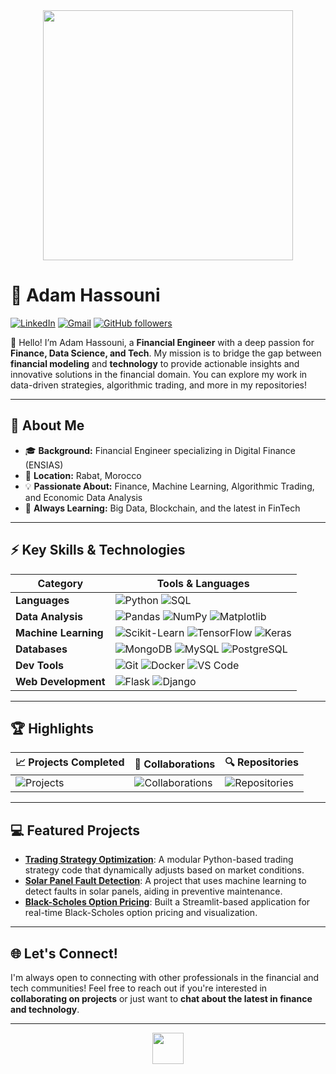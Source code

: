 <div align="center">
  <img src="https://media.giphy.com/media/mKhyedST7iVZPeC3yd/giphy.gif?cid=790b7611ykio1x4t93bscnxbryakrv6z06wdlwa84i0bbkib&ep=v1_gifs_search&rid=giphy.gif&ct=g" width="400" height="400" />
</div>


# 💼 Adam Hassouni
[![LinkedIn](https://img.shields.io/badge/LinkedIn-Connect-blue?style=social&logo=linkedin)](https://www.linkedin.com/in/adam-hassouni) 
[![Gmail](https://img.shields.io/badge/Gmail-Contact-red?style=social&logo=gmail)](mailto:adamhassouni111@gmail.com)
[![GitHub followers](https://img.shields.io/github/followers/AdamHassouni?label=Follow&style=social)](https://github.com/AdamHassouni)

👋 Hello! I’m Adam Hassouni, a **Financial Engineer** with a deep passion for **Finance, Data Science, and Tech**. My mission is to bridge the gap between **financial modeling** and **technology** to provide actionable insights and innovative solutions in the financial domain. You can explore my work in data-driven strategies, algorithmic trading, and more in my repositories!

---

## 🌟 About Me
- 🎓 **Background:** Financial Engineer specializing in Digital Finance (ENSIAS)
- 📍 **Location:** Rabat, Morocco
- 💡 **Passionate About:** Finance, Machine Learning, Algorithmic Trading, and Economic Data Analysis
- 🌱 **Always Learning:** Big Data, Blockchain, and the latest in FinTech

---

## ⚡ Key Skills & Technologies
| Category               | Tools & Languages                               |
|------------------------|-------------------------------------------------|
| **Languages**          | ![Python](https://img.shields.io/badge/-Python-blue?style=flat) ![SQL](https://img.shields.io/badge/-SQL-blue?style=flat) |
| **Data Analysis**      | ![Pandas](https://img.shields.io/badge/-Pandas-yellow?style=flat) ![NumPy](https://img.shields.io/badge/-NumPy-yellow?style=flat) ![Matplotlib](https://img.shields.io/badge/-Matplotlib-yellow?style=flat) |
| **Machine Learning**   | ![Scikit-Learn](https://img.shields.io/badge/-Scikit--Learn-green?style=flat) ![TensorFlow](https://img.shields.io/badge/-TensorFlow-green?style=flat) ![Keras](https://img.shields.io/badge/-Keras-green?style=flat) |
| **Databases**          | ![MongoDB](https://img.shields.io/badge/-MongoDB-lightgreen?style=flat) ![MySQL](https://img.shields.io/badge/-MySQL-lightgreen?style=flat) ![PostgreSQL](https://img.shields.io/badge/-PostgreSQL-lightgreen?style=flat) |
| **Dev Tools**          | ![Git](https://img.shields.io/badge/-Git-orange?style=flat) ![Docker](https://img.shields.io/badge/-Docker-blue?style=flat) ![VS Code](https://img.shields.io/badge/-VS%20Code-blue?style=flat) |
| **Web Development**    | ![Flask](https://img.shields.io/badge/-Flask-black?style=flat) ![Django](https://img.shields.io/badge/-Django-black?style=flat) |

---

## 🏆 Highlights
| **📈 Projects Completed** | **👥 Collaborations** | **🔍 Repositories** |
|--------------------------|-----------------------|----------------------|
| ![Projects](https://img.shields.io/badge/Projects-12-success?style=flat) | ![Collaborations](https://img.shields.io/badge/Collaborations-5-blue?style=flat) | ![Repositories](https://img.shields.io/badge/Repositories-25-orange?style=flat) |

---

## 💻 Featured Projects
- **[Trading Strategy Optimization](https://github.com/AdamHassouni/Trading-Strategy)**: A modular Python-based trading strategy code that dynamically adjusts based on market conditions.
- **[Solar Panel Fault Detection](https://github.com/AdamHassouni/Solar-Panel-Fault-Detection)**: A project that uses machine learning to detect faults in solar panels, aiding in preventive maintenance.
- **[Black-Scholes Option Pricing](https://github.com/AdamHassouni/Option-Pricing)**: Built a Streamlit-based application for real-time Black-Scholes option pricing and visualization.

---

## 🌐 Let's Connect!
I'm always open to connecting with other professionals in the financial and tech communities! Feel free to reach out if you're interested in **collaborating on projects** or just want to **chat about the latest in finance and technology**.

---

<div align="center">
  <img src="https://media.giphy.com/media/26uf2JHNV0u43Z67q/giphy.gif" width="50" height="50" />
</div>
